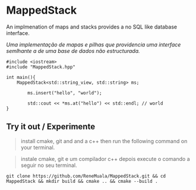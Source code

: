 # MappedStack

An implmenation of maps and stacks provides a no SQL like database interface.

_Uma implementação de mapas e pilhas que providencia uma interface semlhante a de uma base de dados não estructurada._

```
#include <iostream>
#include "MappedStack.hpp"

int main(){
	MappedStack<std::string_view, std::string> ms;
    
    	ms.insert("hello", "world");
    
    	std::cout << *ms.at("hello") << std::endl; // world
}
```

## Try it out / Experimente

> install cmake, git and and a c++ then run the following command on your terminal.

> instale cmake, git e um compilador c++ depois execute o comando a seguir no seu terminal. 

```
git clone https://github.com/ReneMuala/MappedStack.git && cd MappedStack && mkdir build && cmake .. && cmake --build .
